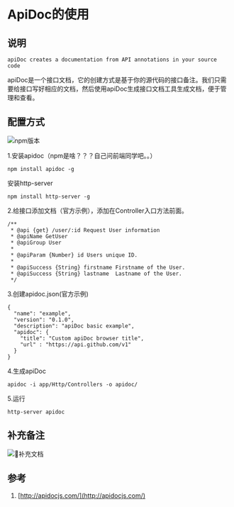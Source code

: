# ApiDoc的使用

## 说明

```
apiDoc creates a documentation from API annotations in your source code
```
apiDoc是一个接口文档，它的创建方式是基于你的源代码的接口备注。我们只需要给接口写好相应的文档，然后使用apiDoc生成接口文档工具生成文档，便于管理和查看。

## 配置方式

![npm版本](http://upload.ouliu.net/i/20180323150537lblhz.png)

1.安装apidoc（npm是啥？？？自己问前端同学吧。。）

```
npm install apidoc -g
```
安装http-server

```
npm install http-server -g 
```

2.给接口添加文档（官方示例），添加在Controller入口方法前面。

```
/**
 * @api {get} /user/:id Request User information
 * @apiName GetUser
 * @apiGroup User
 *
 * @apiParam {Number} id Users unique ID.
 *
 * @apiSuccess {String} firstname Firstname of the User.
 * @apiSuccess {String} lastname  Lastname of the User.
 */
```

3.创建apidoc.json(官方示例)

```
{
  "name": "example",
  "version": "0.1.0",
  "description": "apiDoc basic example",
  "apidoc": {
    "title": "Custom apiDoc browser title",
    "url" : "https://api.github.com/v1"
  }
}
```

4.生成apiDoc

```
apidoc -i app/Http/Controllers -o apidoc/
```

5.运行

```
http-server apidoc
```

## 补充备注

![补充文档](http://upload.ouliu.net/i/201803231530176y373.jpeg)

## 参考
1. [http://apidocjs.com/](http://apidocjs.com/)